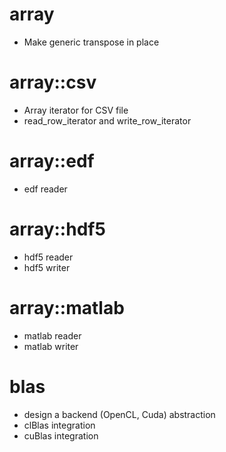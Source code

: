 array
=====

* Make generic transpose in place

array::csv
==========

* Array iterator for CSV file
* read_row_iterator and write_row_iterator

array::edf
==========

* edf reader

array::hdf5
===========

* hdf5 reader
* hdf5 writer

array::matlab
=============

* matlab reader
* matlab writer

blas
====

* design a backend (OpenCL, Cuda) abstraction
* clBlas integration
* cuBlas integration
